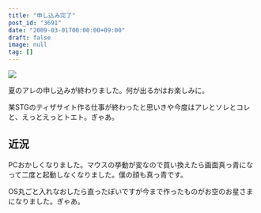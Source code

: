 ```yaml
---
title: "申し込み完了"
post_id: "3691"
date: "2009-03-01T00:00:00+09:00"
draft: false
image: null
tag: []
---
```



![](/image/illustrations/mono/2008/C76_s.png)

夏のアレの申し込みが終わりました。何が出るかはお楽しみに。

某STGのティザサイト作る仕事が終わったと思いきや今度はアレとソレとコレと、えっとえっとトエト。ぎゃあ。

## 近況

PCおかしくなりました。マウスの挙動が変なので買い換えたら画面真っ青になって二度と起動しなくなりました。僕の顔も真っ青です。

OS丸ごと入れなおしたら直ったぽいですが今まで作ったものがお空のお星さまになりました。ぎゃあ。

